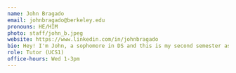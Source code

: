 ```yaml
---
name: John Bragado
email: johnbragado@berkeley.edu
pronouns: HE/HIM
photo: staff/john_b.jpeg
website: https://www.linkedin.com/in/johnbragado
bio: Hey! I'm John, a sophomore in DS and this is my second semester as a Data 8 tutor. I'm interested in graphics, game dev, and all things data, and I'm super excited for another gr8 semester of data 8!
role: Tutor (UCS1)
office-hours: Wed 1-3pm
---
```

